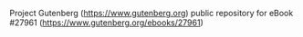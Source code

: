 Project Gutenberg (https://www.gutenberg.org) public repository for eBook #27961 (https://www.gutenberg.org/ebooks/27961)
